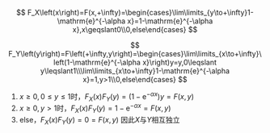 $$
F_X\left(x\right)=F(x,+\infty)=\begin{cases}\lim\limits_{y\to+\infty}1-\mathrm{e}^{-\alpha x}=1-\mathrm{e}^{-\alpha x},x\geqslant0\\0,else\end{cases}
$$

$$
F_Y\left(y\right)=F\left(+\infty,y\right)=\begin{cases}\lim\limits_{x\to+\infty}\left(1-\mathrm{e}^{-\alpha x}\right)y=y,0\leqslant y\leqslant1\\\lim\limits_{x\to+\infty}1-\mathrm{e}^{-\alpha x}=1,y>1\\0,else\end{cases}
$$

1. $x\geqslant 0,0\leqslant y\leqslant1$时，$F_X(x)F_Y(y)=\left(1-\mathrm{e}^{-\alpha x}\right)y=F(x,y)$
2. $x\geqslant0,y>1$时，$F_X(x)F_Y(y)=1-\mathrm{e}^{-\alpha x}=F(x,y)$
3. else，$F_X(x)F_Y(y)=0=F(x,y)$
   因此$X$与$Y$相互独立
